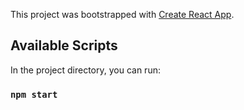 This project was bootstrapped with [Create React App](https://github.com/facebook/create-react-app).

## Available Scripts

In the project directory, you can run:

### `npm start`











